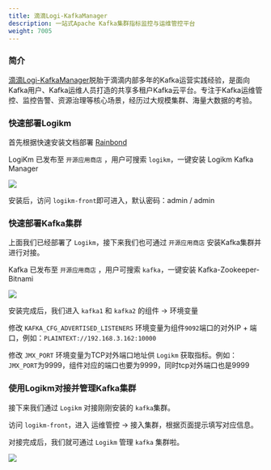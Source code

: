 ```yaml
---
title: 滴滴Logi-KafkaManager
description: 一站式Apache Kafka集群指标监控与运维管控平台
weight: 7005
---
```


### 简介

[滴滴Logi-KafkaManager](https://github.com/didi/LogiKM)脱胎于滴滴内部多年的Kafka运营实践经验，是面向Kafka用户、Kafka运维人员打造的共享多租户Kafka云平台。专注于Kafka运维管控、监控告警、资源治理等核心场景，经历过大规模集群、海量大数据的考验。

### 快速部署Logikm

首先根据快速安装文档部署 [Rainbond](../quick-start/quick-install/)

LogiKm 已发布至 `开源应用商店` ，用户可搜索 `logikm`，一键安装 Logikm Kafka Manager

![](https://static.goodrain.com/wechat/logikm/install-logikm.png)

安装后，访问 `logikm-front`即可进入，默认密码：admin / admin



### 快速部署Kafka集群

上面我们已经部署了 `Logikm`，接下来我们也可通过 `开源应用商店` 安装Kafka集群并进行对接。

Kafka 已发布至 `开源应用商店` ，用户可搜索 `kafka`，一键安装 Kafka-Zookeeper-Bitnami

![](https://static.goodrain.com/wechat/logikm/install-kafka.png)



安装完成后，我们进入 `kafka1` 和 `kafka2` 的组件 -> 环境变量

修改 `KAFKA_CFG_ADVERTISED_LISTENERS` 环境变量为组件`9092`端口的对外IP + 端口，例如：`PLAINTEXT://192.168.3.162:10000`

修改 `JMX_PORT` 环境变量为TCP对外端口地址供 `Logikm` 获取指标。例如：`JMX_PORT`为9999，组件对应的端口也要为9999，同时tcp对外端口也是9999



### 使用Logikm对接并管理Kafka集群

接下来我们通过 `Logikm` 对接刚刚安装的 `kafka`集群。

访问 `logikm-front`，进入 运维管控 -> 接入集群，根据页面提示填写对应信息。

对接完成后，我们就可通过 `Logikm` 管理 `kafka` 集群啦。

![](https://static.goodrain.com/wechat/logikm/logikm-clusterinfo.png)


